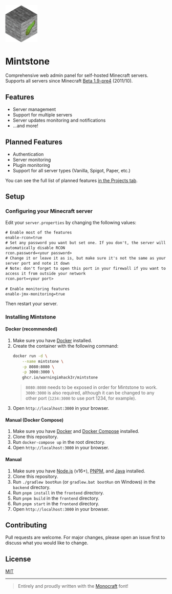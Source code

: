 <img src="frontend/static/Mintstone.png" alt="Mintstone Logo" width="100" />

# Mintstone

Comprehensive web admin panel for self-hosted Minecraft servers. Supports all servers since Minecraft [Beta 1.9-pre4](https://minecraft.wiki/Java_Edition_Beta_1.9_Prerelease_4) (2011/10).

## Features

- Server management
- Support for multiple servers
- Server updates monitoring and notifications
- ...and more!

## Planned Features

- Authentication
- Server monitoring
- Plugin monitoring
- Support for all server types (Vanilla, Spigot, Paper, etc.)

You can see the full list of planned features [in the Projects tab](https://github.com/WarningImHack3r/Mintstone/projects).

## Setup

### Configuring your Minecraft server

Edit your `server.properties` by changing the following values:

```properties
# Enable most of the features
enable-rcon=true
# Set any password you want but set one. If you don't, the server will automatically disable RCON
rcon.password=<your password>
# Change it or leave it as is, but make sure it's not the same as your server port and note it down
# Note: don't forget to open this port in your firewall if you want to access it from outside your network
rcon.port=<your port>

# Enable monitoring features
enable-jmx-monitoring=true
```

Then restart your server.

### Installing Mintstone

#### Docker (recommended)

1. Make sure you have [Docker](https://www.docker.com) installed.
2. Create the container with the following command:
    ```sh
    docker run -d \
        --name mintstone \
        -p 8080:8080 \
        -p 3000:3000 \
        ghcr.io/warningimhack3r/mintstone
    ```
    > `8080:8080` needs to be exposed in order for Mintstone to work. `3000:3000` is also required, although it can be changed to any other port (`1234:3000` to use port 1234, for example).
3. Open `http://localhost:3000` in your browser.

#### Manual (Docker Compose)

1. Make sure you have [Docker](https://www.docker.com) and [Docker Compose](https://docs.docker.com/compose) installed.
2. Clone this repository.
3. Run `docker-compose up` in the root directory.
4. Open `http://localhost:3000` in your browser.

#### Manual

1. Make sure you have [Node.js](https://nodejs.org) (v16+), [PNPM](https://pnpm.io), and [Java](https://www.java.com) installed.
2. Clone this repository.
3. Run `./gradlew bootRun` (or `gradlew.bat bootRun` on Windows) in the `backend` directory.
4. Run `pnpm install` in the `frontend` directory.
5. Run `pnpm build` in the `frontend` directory.
6. Run `pnpm start` in the `frontend` directory.
7. Open `http://localhost:3000` in your browser.

## Contributing

Pull requests are welcome. For major changes, please open an issue first to discuss what you would like to change.

## License

[MIT](https://choosealicense.com/licenses/mit/)

---
> Entirely and proudly written with the [Monocraft](https://github.com/IdreesInc/Monocraft) font!
